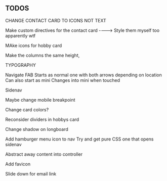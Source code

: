 TODOS
-----------
CHANGE CONTACT CARD TO ICONS NOT TEXT

Make custom directives for the contact card
----> Style them myself too apparently wtf

MAke icons for hobby card

Make the columns the same height,

TYPOGRAPHY

Navigate FAB
Starts as normal one with both arrows depending on location
Can also start as mini
Changes into mini when touched

Sidenav

Maybe change mobile breakpoint

Change card colors?

Reconsider dividers in hobbys card

Change shadow on longboard

Add hamburger menu icon to nav
Try and get pure CSS one that opens sidenav

Abstract away content into controller

Add favicon

Slide down for email link
